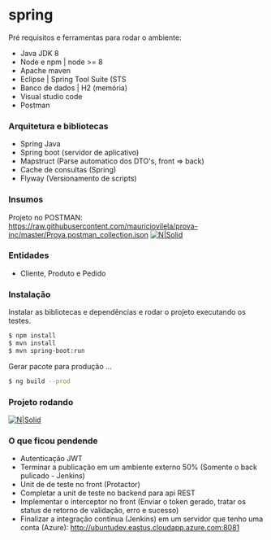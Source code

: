 # spring

Pré requisitos e ferramentas para rodar o ambiente:

  - Java JDK 8
  - Node e npm | node >= 8
  - Apache maven 
  - Eclipse | Spring Tool Suite (STS
  - Banco de dados | H2 (memória)
  - Visual studio code
  - Postman
  
### Arquitetura e bibliotecas

  - Spring Java
  - Spring boot (servidor de aplicativo)
  - Mapstruct (Parse automatico dos DTO's, front => back)
  - Cache de consultas (Spring)
  - Flyway (Versionamento de scripts)
  
### Insumos

Projeto no POSTMAN: 
https://raw.githubusercontent.com/mauriciovilela/prova-inc/master/Prova.postman_collection.json
[![N|Solid](https://image.ibb.co/kQLHMy/image.png)](https://nodesource.com/products/nsolid)
### Entidades

  - Cliente, Produto e Pedido

### Instalação

Instalar as bibliotecas e dependências e rodar o projeto executando os testes.

```sh
$ npm install
$ mvn install
$ mvn spring-boot:run
```

Gerar pacote para produção ...

```sh
$ ng build --prod
```

### Projeto rodando

[![N|Solid](https://image.ibb.co/j0CWgy/image.png)](https://nodesource.com/products/nsolid)

### O que ficou pendende


  - Autenticação JWT
  - Terminar a publicação em um ambiente externo 50% (Somente o back pulicado - Jenkins)
  - Unit de de teste no front (Protactor)
  - Completar a unit de teste no backend para api REST
  - Implementar o interceptor no front (Enviar o token gerado, tratar os status de retorno de validação, erro e sucesso)
  - Finalizar a integração contínua (Jenkins) em um servidor que tenho uma conta (Azure):
  http://ubuntudev.eastus.cloudapp.azure.com:8081
